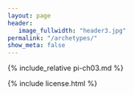 ```yaml
---
layout: page
header:
   image_fullwidth: "header3.jpg"
permalink: "/archetypes/"
show_meta: false
---
```


{% include_relative pi-ch03.md %}

{% include license.html %}
